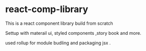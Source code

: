 # react-comp-library
This is a react component library build from scratch

Settup with materail ui, styled components ,story book and more.

used rollup for module budling and packaging jsx .
